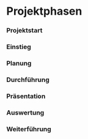 # Projektphasen

### Projektstart



### Einstieg

### Planung

### Durchführung

### Präsentation

### Auswertung

### Weiterführung

